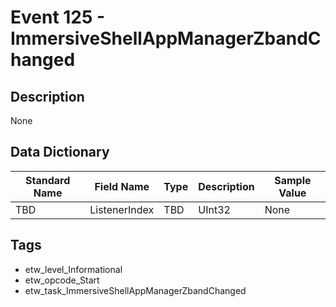 # Event 125 - ImmersiveShellAppManagerZbandChanged

## Description
None

## Data Dictionary
|Standard Name|Field Name|Type|Description|Sample Value|
|---|---|---|---|---|
|TBD|ListenerIndex|TBD|UInt32|None|None|

## Tags
* etw_level_Informational
* etw_opcode_Start
* etw_task_ImmersiveShellAppManagerZbandChanged